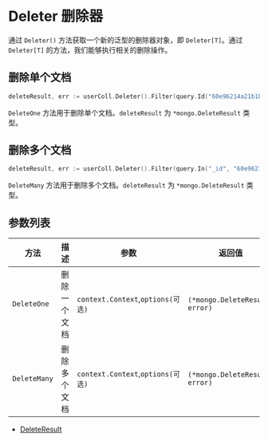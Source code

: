 # Deleter 删除器

通过 `Deleter()` 方法获取一个新的泛型的删除器对象，即 `Deleter[T]`。通过 `Deleter[T]` 的方法，我们能够执行相关的删除操作。

## 删除单个文档

```go
deleteResult, err := userColl.Deleter().Filter(query.Id("60e96214a21b1b0001c3d69e")).DeleteOne(context.Background())
```

`DeleteOne` 方法用于删除单个文档。`deleteResult` 为 `*mongo.DeleteResult` 类型。

## 删除多个文档

```go
deleteResult, err := userColl.Deleter().Filter(query.In("_id", "60e96214a21b1b0001c3d69e", "80e96214a21b1b0001c3d70e")).DeleteMany(context.Background())
```

`DeleteMany` 方法用于删除多个文档。`deleteResult` 为 `*mongo.DeleteResult` 类型。

## 参数列表

| 方法         | 描述         | 参数                              | 返回值 |
| ------------ | ------------ | --------------------------------- | ------ |
| `DeleteOne`  | 删除一个文档 | `context.Context`,`options(可选)` | `(*mongo.DeleteResult, error)`   |
| `DeleteMany` | 删除多个文档 | `context.Context`,`options(可选)` | `(*mongo.DeleteResult, error)`   |

- [DeleteResult](https://pkg.go.dev/go.mongodb.org/mongo-driver/v2/mongo#DeleteResult)